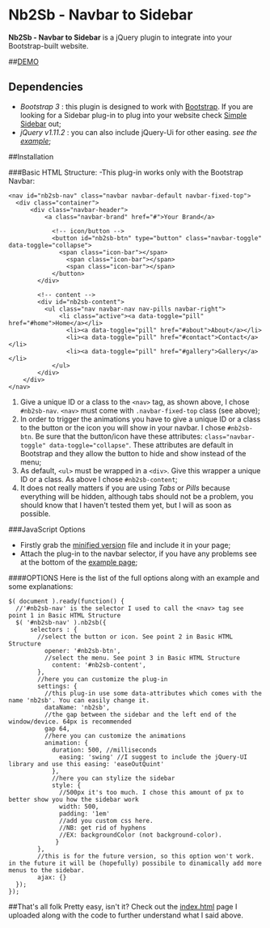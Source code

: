 # Nb2Sb - Navbar to Sidebar
**Nb2Sb - Navbar to Sidebar** is a jQuery plugin to integrate into your Bootstrap-built website.

##[DEMO](http://dcdeiv.github.io/nb2sb)

## Dependencies

- *Bootstrap 3* : this plugin is designed to work with [Bootstrap](http://getbootstrap.com/). If you are looking for a Sidebar plug-in to plug into your website check [Simple Sidebar](http://www.github.com/dcdeiv/simple-sidebar) out;
- *jQuery v1.11.2* : you can also include jQuery-Ui for other easing. *see the [example](index.html)*;

##Installation

###Basic HTML Structure:
-This plug-in works only with the Bootstrap Navbar:

    <nav id="nb2sb-nav" class="navbar navbar-default navbar-fixed-top">
      <div class="container">
    	  <div class="navbar-header">
    		  <a class="navbar-brand" href="#">Your Brand</a>
    			
    			<!-- icon/button -->
    			<button id="nb2sb-btn" type="button" class="navbar-toggle" data-toggle="collapse">
    			  <span class="icon-bar"></span>
    				<span class="icon-bar"></span>
    				<span class="icon-bar"></span> 
    			</button>
    		</div>
    			
    		<!-- content -->
    		<div id="nb2sb-content">
    		  <ul class="nav navbar-nav nav-pills navbar-right">
    			  <li class="active"><a data-toggle="pill" href="#home">Home</a></li>
    				<li><a data-toggle="pill" href="#about">About</a></li>
    				<li><a data-toggle="pill" href="#contact">Contact</a></li>
    				<li><a data-toggle="pill" href="#gallery">Gallery</a></li>
    			</ul>
    		</div>
    	</div>
    </nav>

1. Give a unique ID or a class to the `<nav>` tag, as shown above, I chose `#nb2sb-nav`. `<nav>` must come with `.navbar-fixed-top` class (see above);
2. In order to trigger the animations you have to give a unique ID or a class to the button or the icon you will show in your navbar. I chose `#nb2sb-btn`. Be sure that the button/icon have these attributes: `class="navbar-toggle" data-toggle="collapse"`. These attributes are default in Bootstrap and they allow the button to hide and show instead of the menu;
3. As default, `<ul>` must be wrapped in a `<div>`. Give this wrapper a unique ID or a class. As above I chose `#nb2sb-content`;
4. It does not really matters if you are using *Tabs* or *Pills* because everything will be hidden, although tabs should not be a problem, you should know that I haven't tested them yet, but I will as soon as possible.

###JavaScript Options
- Firstly grab the [minified version](jquery.nb2sb.min.js) file and include it in your page;
- Attach the plug-in to the navbar selector, if you have any problems see at the bottom of the [example page](index.html);

####OPTIONS
Here is the list of the full options along with an example and some explanations:

    $( document ).ready(function() {
      //'#nb2sb-nav' is the selector I used to call the <nav> tag see point 1 in Basic HTML Structure
      $( '#nb2sb-nav' ).nb2sb({
    	  selectors : {
    	    //select the button or icon. See point 2 in Basic HTML Structure
    		  opener: '#nb2sb-btn',
    		  //select the menu. See point 3 in Basic HTML Structure
    			content: '#nb2sb-content',				
    		},
    		//here you can customize the plug-in
    		settings: {
    		  //this plug-in use some data-attributes which comes with the name 'nb2sb'. You can easily change it.
    		  dataName: 'nb2sb',
    		  //the gap between the sidebar and the left end of the window/device. 64px is recommended
    		  gap 64,
    		  //here you can customize the animations
    		  animation: {
    		    duration: 500, //milliseconds
    			  easing: 'swing' //I suggest to include the jQuery-UI library and use this easing: 'easeOutQuint'
    			},
    			//here you can stylize the sidebar
    			style: {
    			  //500px it's too much. I chose this amount of px to better show you how the sidebar work
    			  width: 500,
    			  padding: '1em'
    			  //add you custom css here.
    			  //NB: get rid of hyphens
    			  //EX: backgroundColor (not background-color).
    			 }
    		},
    		//this is for the future version, so this option won't work. in the future it will be (hopefully) possibile to dinamically add more menus to the sidebar.
    		ajax: {}
      });
    });

##That's all folk
Pretty easy, isn't it?
Check out the [index.html](index.html) page I uploaded along with the code to further understand what I said above.
